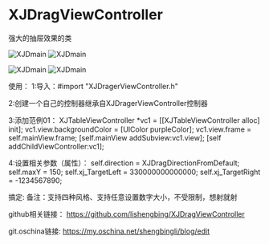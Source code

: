 # XJDragViewController
强大的抽屉效果的类



![XJDmain](https://github.com/lishengbing/XJDragViewController/blob/master/06-%E6%8A%BD%E5%B1%89%E6%95%88%E6%9E%9C%3C%E7%B2%BE%E5%8D%8E%E7%89%88%3E/a1.gif) ![XJDmain](https://github.com/lishengbing/XJDragViewController/blob/master/06-%E6%8A%BD%E5%B1%89%E6%95%88%E6%9E%9C%3C%E7%B2%BE%E5%8D%8E%E7%89%88%3E/a2.gif)

![XJDmain](https://github.com/lishengbing/XJDragViewController/blob/master/06-%E6%8A%BD%E5%B1%89%E6%95%88%E6%9E%9C%3C%E7%B2%BE%E5%8D%8E%E7%89%88%3E/a3.gif)  ![XJDmain](https://github.com/lishengbing/XJDragViewController/blob/master/06-%E6%8A%BD%E5%B1%89%E6%95%88%E6%9E%9C%3C%E7%B2%BE%E5%8D%8E%E7%89%88%3E/a4.gif)






使用：
1:导入：#import "XJDragerViewController.h"

2:创建一个自己的控制器继承自XJDragerViewController控制器

3:添加范例01：
XJTableViewController *vc1 = [[XJTableViewController alloc] init];
vc1.view.backgroundColor = [UIColor purpleColor];
vc1.view.frame = self.mainView.frame;
[self.mainView addSubview:vc1.view];
[self addChildViewController:vc1];

4:设置相关参数（属性）：
self.direction = XJDragDirectionFromDefault;
self.maxY = 150;
self.xj_TargetLeft = 330000000000000;
self.xj_TargetRight = -1234567890;


搞定:
备注：支持四种风格、支持任意设置数字大小，不受限制，想射就射


github相关链接： https://github.com/lishengbing/XJDragViewController

git.oschina链接:   https://my.oschina.net/shengbingli/blog/edit
